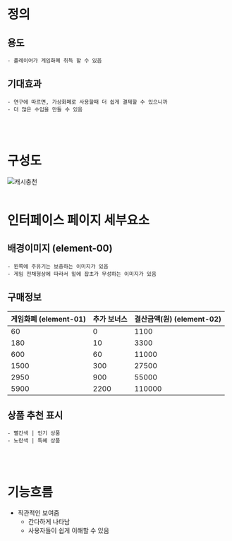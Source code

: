 # 정의
  ## 용도
	- 플레이어가 게임화폐 취득 할 수 있음
  
  ## 기대효과
	- 연구에 따르면, 가상화폐로 사용할때 더 쉽게 결제할 수 있으니까
	- 더 많은 수입을 만들 수 있음
<br>
<br>

# 구성도
![캐시충천](https://scontent-icn1-1.xx.fbcdn.net/v/t1.0-9/45153148_2052484811470164_2546409646495629312_o.jpg?_nc_cat=109&_nc_ht=scontent-icn1-1.xx&oh=7aab07128c9e612be6bcc07326274455&oe=5C4960D9)
<br>
<br>

# 인터페이스 페이지 세부요소
  ## 배경이미지 (element-00)
	- 왼쪽에 주유기는 보충하는 이미지가 있음
	- 게임 전채형상에 따라서 밑에 잡초가 무성하는 이미지가 있음
  ## 구매정보

| 게임화폐 (element-01) | 추가 보너스 | 결산금액(원) (element-02) |
| --------------------- | ----------- | ------------------------- |
| 60                    | 0           | 1100                      |
| 180                   | 10          | 3300                      |
| 600                   | 60          | 11000                     |
| 1500                  | 300         | 27500                     |
| 2950                  | 900         | 55000                     |
| 5900                  | 2200        | 110000                    |
  ## 상품 추천 표시
	- 빨간색 | 인기 상품
	- 노란색 | 특혜 상품

<br>
<br>


# 기능흐름
+ 직관적인 보여줌
    + 간다하게 나타남
    + 사용자들이 쉽게 이해할 수 있음
